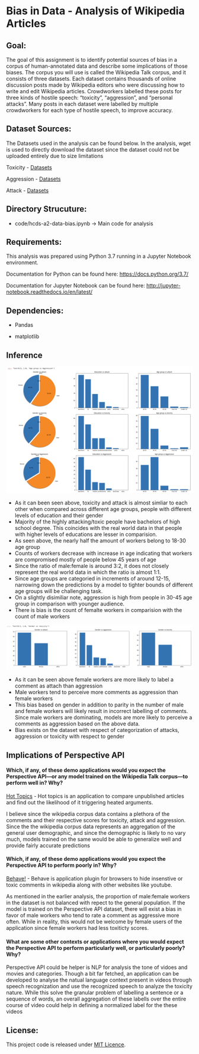

# Bias in Data - Analysis of Wikipedia Articles

## Goal:

The goal of this assignment is to identify potential sources of bias in a corpus of human-annotated data and describe some implications of those biases.
The corpus you will use is called the Wikipedia Talk corpus, and it consists of three datasets. Each dataset contains thousands of online discussion posts made by Wikipedia editors who were discussing how to write and edit Wikipedia articles. Crowdworkers labelled these posts for three kinds of hostile speech: “toxicity”, “aggression”, and “personal attacks”. Many posts in each dataset were labelled by multiple crowdworkers for each type of hostile speech, to improve accuracy.


## Dataset Sources:

The Datasets used in the analysis can be found below. In the analysis, wget is used to directly download the dataset since the dataset could not be uploaded entirely due to size limitations

Toxicity - [Datasets](https://figshare.com/articles/dataset/Wikipedia_Talk_Labels_Toxicity/4563973)

Aggression - [Datasets](https://figshare.com/articles/dataset/Wikipedia_Talk_Labels_Aggression/4267550)

Attack - [Datasets](https://figshare.com/articles/dataset/Wikipedia_Talk_Labels_Personal_Attacks/4054689)

## Directory Strucuture:
- code/hcds-a2-data-bias.ipynb -> Main code for analysis

## Requirements:

This analysis was prepared using Python 3.7 running in a Jupyter Notebook environment.

Documentation for Python can be found here: https://docs.python.org/3.7/

Documentation for Jupyter Notebook can be found here: http://jupyter-notebook.readthedocs.io/en/latest/

## Dependencies:

- Pandas

- matplotlib

## Inference
![alt text](https://github.com/Sreejavm/DATA-512-Project-Repo/blob/main/data-512-a2/output/output1.png)
- As it can been seen above, toxicity and attack is almost simliar to each other when compared across different age groups, people with different levels of education and their gender
- Majority of the highly attacking/toxic people have bachelors of high school degree. This coincides with the real world data in that people with higher levels of educations are lesser in comparision.
- As seen above, the nearly half the amount of workers belong to 18-30 age group
- Counts of workers decrease with increase in age indicating that workers are compromised mostly of people below 45 years of age
- Since the ratio of male:female is around 3:2, it does not closely represent the real world data in which the ratio is almost 1:1.
- Since age groups are categoried in increments of around 12-15, narrowing down the predictions by a model to tighter bounds of different age groups will be challenging task.
- On a slightly disimiliar note, aggression is high from people in 30-45 age group in comparison with younger audience.
- There is bias is the count of femalte workers in comparision with the count of male workers


![alt text](https://github.com/Sreejavm/DATA-512-Project-Repo/blob/main/data-512-a2/output/outpu2.png)
- As it can be seen above female workers are more likely to label a comment as attach than aggression
- Male workers tend to perceive more comments as aggression than female workers
- This bias based on gender in addition to parity in the number of male and female workers will likely result in incorrect labelling of comments. Since male workers are dominating, models are more likely to perceive a comments as aggression based on the above data.
- Bias exists on the dataset with respect of categorization of attacks, aggression or toxicity with respect to gender

## Implications of Perspective API

#### Which, if any, of these demo applications would you expect the Perspective API—or any model trained on the Wikipedia Talk corpus—to perform well in? Why?

[Hot Topics](https://github.com/conversationai/perspective-hacks/blob/master/hot_topics/README.md) - Hot topics is an application to compare unpublished articles and find out the likelihood of it triggering heated arguments. 

I believe since the wikipedia corpus data contains a plethora of the comments and their respective scores for toxicity, attack and aggression. Since the the wikipedia corpus data represents an aggregation of the general user demographic, and since the demographic is likely to no vary much, models trained on the same would be able to generalize well and provide fairly accurate predictions

#### Which, if any, of these demo applications would you expect the Perspective API to perform poorly in? Why?

[Behave!](https://github.com/ArghTeam/behave-for-chrome) - Behave is application plugin for browsers to hide insenstive or toxic comments in wikipedia along with other websites like youtube. 

As mentioned in the earlier analysis, the proportion of male:female workers in the dataset is not balanced with repect to the general population. If the model is trained on the Perspective API dataset, there will exist a bias in favor of male workers who tend to rate a comment as aggressive more often. While in reality, this would not be welcome by female users of the application since female workers had less toxiticty scores. 


#### What are some other contexts or applications where you would expect the Perspective API to perform particularly well, or particularly poorly? Why?

Perspective API could be helper is NLP for analysis the tone of vidoes and movies and categories. Though a bit far fetched, an application can be developed to analyse the natual language context present in videos through speech recognization and use the recognized speech to analyze the toxicity nature. While this solve the granular problem of labelling a sentence or a sequence of words, an overall aggregation of these labells over the entire course of video could help in defining a normalized label for the these videos


## License:

This project code is released under [MIT Licence](https://opensource.org/licenses/MIT).
